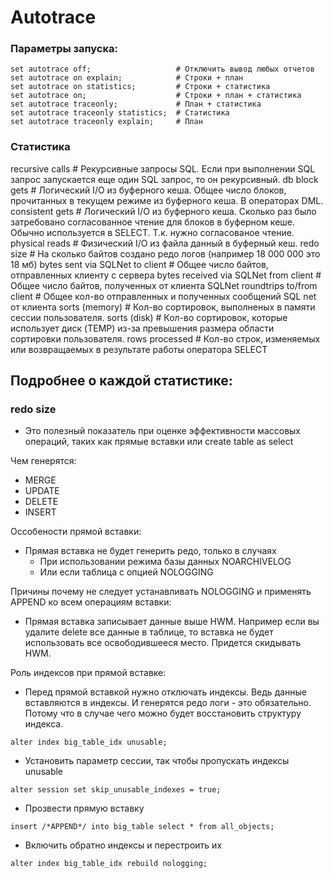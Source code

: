 # Autotrace

### Параметры запуска: 
````
set autotrace off;                   # Отключить вывод любых отчетов
set autotrace on explain;            # Строки + план
set autotrace on statistics;         # Строки + статистика
set autotrace on;                    # Строки + план + статистика
set autotrace traceonly;             # План + статистика
set autotrace traceonly statistics;  # Статистика
set autotrace traceonly explain;     # План
````

### Статистика
recursive calls                        # Рекурсивные запросы SQL. Если при выполнении SQL запрос запускается еще один SQL запрос, то он рекурсивный.
db block gets                          # Логический I/O из буферного кеша. Общее число блоков, прочитанных в текущем режиме из буферного кеша. В операторах DML.
consistent gets                        # Логический I/O из буферного кеша. Сколько раз было затребовано согласованное чтение для блоков в буферном кеше. Обычно используется в SELECT. Т.к. нужно согласованое чтение.
physical reads                         # Физический I/O из файла данный в буферный кеш.
redo size                              # На сколько байтов создано редо логов (например 18 000 000 это 18 мб)
bytes sent via SQLNet to client        # Общее число байтов, отправленных клиенту с сервера
bytes received via SQLNet from client  # Общее число байтов, полученных от клиента
SQLNet roundtrips to/from client       # Общее кол-во отправленных и полученных сообщений SQL net от клиента
sorts (memory)                         # Кол-во сортировок, выполненых в памяти сессии пользователя.
sorts (disk)                           # Кол-во сортировок, которые использует диск (TEMP) из-за превышения размера области сортировки пользователя.
rows processed                         # Кол-во строк, изменяемых или возвращаемых в результате работы оператора SELECT 


## Подробнее о каждой статистике: 

### redo size 
  - Это полезный показатель при оценке эффективности массовых операций, таких как прямые вставки или create table as select 

Чем генерятся:
  - MERGE
  - UPDATE
  - DELETE
  - INSERT 

Оссобености прямой вставки: 
  - Прямая вставка не будет генерить редо, только в случаях 
    - При использовании режима базы данных NOARCHIVELOG
	- Или если таблица с опцией NOLOGGING

Причины почему не следует устанавливать NOLOGGING и применять APPEND ко всем операциям вставки:
  - Прямая вставка записывает данные выше HWM. Например если вы удалите delete все данные в таблице, то вставка не будет использовать все освободившееся место. Придется скидывать HWM.

Роль индексов при прямой вставке: 
  - Перед прямой вставкой нужно отключать индексы. Ведь данные вставляются в индексы. И генерятся редо логи - это обязательно. Потому что в случае чего можно будет восстановить структуру индекса.
  ````
  alter index big_table_idx unusable;
  ````
  
  - Установить параметр сессии, так чтобы пропускать индексы unusable
  ````
  alter session set skip_unusable_indexes = true;
  ````
  
  - Прозвести прямую вставку
  ````
  insert /*APPEND*/ into big_table select * from all_objects; 
  ````
  
  - Включить обратно индексы и перестроить их 
  ````
  alter index big_table_idx rebuild nologging;
  ````